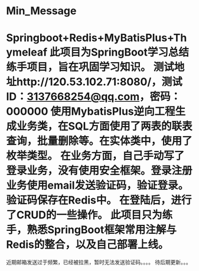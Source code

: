 # Min_Message
Springboot+Redis+MyBatisPlus+Thymeleaf
此项目为SpringBoot学习总结练手项目，旨在巩固学习知识。
测试地址http://120.53.102.71:8080/，测试ID：3137668254@qq.com，密码：000000
使用MybatisPlus逆向工程生成业务类，在SQL方面使用了两表的联表查询，批量删除等。在实体类中，使用了枚举类型。
在业务方面，自己手动写了登录业务，没有使用安全框架。登录注册业务使用email发送验证码，验证登录。验证码保存在Redis中。
在登陆后，进行了CRUD的一些操作。
此项目只为练手，熟悉SpringBoot框架常用注解与Redis的整合，以及自己部署上线。
========================================================================
近期邮箱发送过于频繁，已经被拉黑，暂时无法发送验证码。。。。
待后期更新。。。

